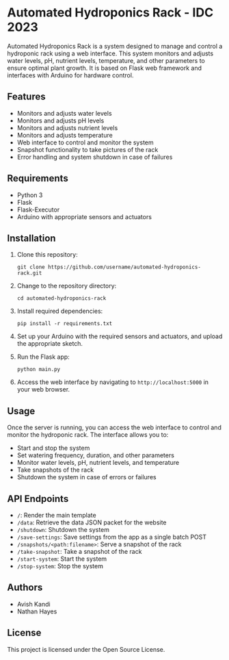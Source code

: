 # Automated Hydroponics Rack - IDC 2023

Automated Hydroponics Rack is a system designed to manage and control a hydroponic rack using a web interface. This system monitors and adjusts water levels, pH, nutrient levels, temperature, and other parameters to ensure optimal plant growth. It is based on Flask web framework and interfaces with Arduino for hardware control.

## Features

- Monitors and adjusts water levels
- Monitors and adjusts pH levels
- Monitors and adjusts nutrient levels
- Monitors and adjusts temperature
- Web interface to control and monitor the system
- Snapshot functionality to take pictures of the rack
- Error handling and system shutdown in case of failures

## Requirements

- Python 3
- Flask
- Flask-Executor
- Arduino with appropriate sensors and actuators

## Installation

1. Clone this repository:
   ```
   git clone https://github.com/username/automated-hydroponics-rack.git
   ```
2. Change to the repository directory:
   ```
   cd automated-hydroponics-rack
   ```
3. Install required dependencies:
   ```
   pip install -r requirements.txt
   ```
4. Set up your Arduino with the required sensors and actuators, and upload the appropriate sketch.

5. Run the Flask app:
   ```
   python main.py
   ```
6. Access the web interface by navigating to `http://localhost:5000` in your web browser.

## Usage

Once the server is running, you can access the web interface to control and monitor the hydroponic rack. The interface allows you to:

- Start and stop the system
- Set watering frequency, duration, and other parameters
- Monitor water levels, pH, nutrient levels, and temperature
- Take snapshots of the rack
- Shutdown the system in case of errors or failures

## API Endpoints

- `/`: Render the main template
- `/data`: Retrieve the data JSON packet for the website
- `/shutdown`: Shutdown the system
- `/save-settings`: Save settings from the app as a single batch POST
- `/snapshots/<path:filename>`: Serve a snapshot of the rack
- `/take-snapshot`: Take a snapshot of the rack
- `/start-system`: Start the system
- `/stop-system`: Stop the system

## Authors

- Avish Kandi
- Nathan Hayes

## License

This project is licensed under the Open Source License.